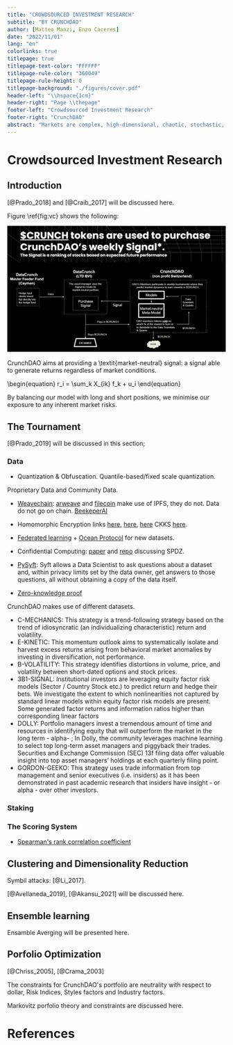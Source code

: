 ```yaml
---
title: "CROWDSOURCED INVESTMENT RESEARCH"
subtitle: "BY CRUNCHDAO"
author: [Matteo Manzi, Enzo Caceres]
date: "2022/11/01"
lang: "en"
colorlinks: true
titlepage: true
titlepage-text-color: "FFFFFF"
titlepage-rule-color: "360049"
titlepage-rule-height: 0
titlepage-background: "./figures/cover.pdf"
header-left: "\\hspace{1cm}"
header-right: "Page \\thepage"
footer-left: "Crowdsourced Investment Research"
footer-right: "CrunchDAO"
abstract: "Markets are complex, high-dimensional, chaotic, stochastic, non-Gaussian dynamical systems. With a data-driven perspective, CrunchDAO's tokenomics powers a crowdsourced investment strategy that, via machine and ensemble learning, leads to competitive financial services."
---
```


# Crowdsourced Investment Research

## Introduction

[@Prado_2018] and [@Craib_2017] will be discussed here.

Figure \ref{fig:vc} shows the following:

![A portion of the fund’s performance is used to buyback $CRUNCH tokens, and use them as rewards for the next tournaments, leading to a virtuous cycle between the fund and the DAO.\label{fig:vc}](figures/virtuouscycle.png)

CrunchDAO aims at providing a \textit{market-neutral} signal: a signal able to generate returns regardless of market conditions. 

\begin{equation}
r_i = \sum_k X_{ik} f_k + u_i
\end{equation}

By balancing our model with long and short positions, we minimise our exposure to any inherent market risks.

## The Tournament

[@Prado_2019] will be discussed in this section;

### Data

- Quantization & Obfuscation. Quantile-based/fixed scale quantization.

Proprietary Data and Community Data.

- [Weavechain](https://www.weavechain.com/): [arweave](https://www.arweave.org/) and [filecoin](https://filecoin.io/) make use of IPFS, they do not. Data do not go on chain. [BeekeperAI](https://www.beekeeperai.com/)

- Homomorphic Encryption links [here](https://github.com/microsoft/EVA), [here](https://github.com/microsoft/SEAL), [here](https://www.zama.ai/) CKKS [here](https://blog.openmined.org/ckks-explained-part-1-simple-encoding-and-decoding/).

- [Federated learning](https://en.wikipedia.org/wiki/Federated_learning) + [Ocean Protocol](https://oceanprotocol.com/) for new datasets.

- Confidential Computing: [paper](https://arxiv.org/abs/2110.01390) and [repo](https://github.com/data61/MP-SPDZ) discussing SPDZ.

- [PySyft](https://github.com/OpenMined/PySyft): Syft allows a Data Scientist to ask questions about a dataset and, within privacy limits set by the data owner, get answers to those questions, all without obtaining a copy of the data itself.

- [Zero-knowledge proof](https://en.wikipedia.org/wiki/Zero-knowledge_proof)

CrunchDAO makes use of different datasets.

- C-MECHANICS: This strategy is a trend-following strategy based on the trend of idiosyncratic (an individualizing characteristic) return and volatility.
- E-KINETIC: This momentum outlook aims to systematically isolate and harvest excess returns arising from behavioral market anomalies by investing in diversification, not performance.
- B-VOLATILITY: This strategy identifies distortions in volume, price, and volatility between short-dated options and stock prices.
- 3B1-SIGNAL: Institutional investors are leveraging equity factor risk models (Sector / Country Stock etc.) to predict return and hedge their bets.  We investigate the extent to which nonlinearities not captured by standard linear models within equity factor risk models are present. Some generated factor returns and information ratios higher than corresponding linear factors
- DOLLY: Portfolio managers invest a tremendous amount of time and resources in identifying equity that will outperform the market in the long term - alpha- ; In Dolly, the community leverages machine learning to select top long-term asset managers and piggyback their trades. Securities and Exchange Commission (SEC) 13f filing data offer valuable insight into top asset managers’ holdings at each quarterly filing point.
- GORDON-GEEKO: This strategy uses trade information from top management and senior executives (i.e. insiders) as it has been demonstrated in past academic research that insiders have insight - or alpha - over other investors.


### Staking


### The Scoring System

- [Spearman's rank correlation coefficient](https://en.wikipedia.org/wiki/Spearman%27s_rank_correlation_coefficient)

## Clustering and Dimensionality Reduction

Symbil attacks: [@Li_2017].

[@Avellaneda_2019], [@Akansu_2021] will be discussed here.

## Ensemble learning

Ensamble Averging will be presented here.

## Porfolio Optimization

[@Chriss_2005], [@Crama_2003]

The constraints for CrunchDAO's portfolio are neutrality with respect to dollar, Risk Indices, Styles factors and Industry factors.

Markovitz porfolio theory and constraints are discussed here.

# References
